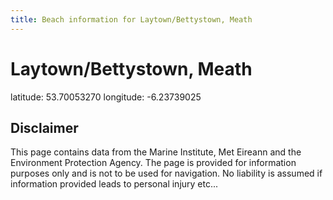 ```yaml
---
title: Beach information for Laytown/Bettystown, Meath
---
```

# Laytown/Bettystown, Meath 

<div class="location-info">latitude: 53.70053270 longitude: -6.23739025</div>
<div class="met-eireann-warnings"></div>
<div></div>

## Disclaimer

This page contains data from the Marine Institute, 
Met Eireann and the Environment Protection Agency. The page is provided for
information purposes only and is not to be used for navigation. No liability 
is assumed if information provided leads to personal injury etc...